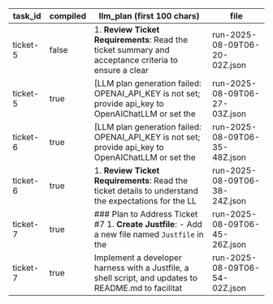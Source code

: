 | task_id | compiled | llm_plan (first 100 chars) | file |
|---|---|---|---|
| ticket-5 | false | 1. **Review Ticket Requirements**: Read the ticket summary and acceptance criteria to ensure a clear | run-2025-08-09T06-20-02Z.json |
| ticket-5 | true | [LLM plan generation failed: OPENAI_API_KEY is not set; provide api_key to OpenAIChatLLM or set the  | run-2025-08-09T06-27-03Z.json |
| ticket-6 | true | [LLM plan generation failed: OPENAI_API_KEY is not set; provide api_key to OpenAIChatLLM or set the  | run-2025-08-09T06-35-48Z.json |
| ticket-6 | true | 1. **Review Ticket Requirements**: Read the ticket details to understand the expectations for the LL | run-2025-08-09T06-38-24Z.json |
| ticket-7 | true | ### Plan to Address Ticket #7  1. **Create Justfile**:     - Add a new file named `Justfile` in the  | run-2025-08-09T06-45-26Z.json |
| ticket-7 | true | Implement a developer harness with a Justfile, a shell script, and updates to README.md to facilitat | run-2025-08-09T06-54-02Z.json |
